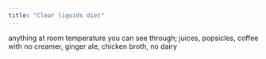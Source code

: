 ```yaml
---
title: "Clear liquids diet"
---
```

anything at room temperature you can see through; juices, popsicles, coffee with no creamer, ginger ale, chicken broth, no dairy

